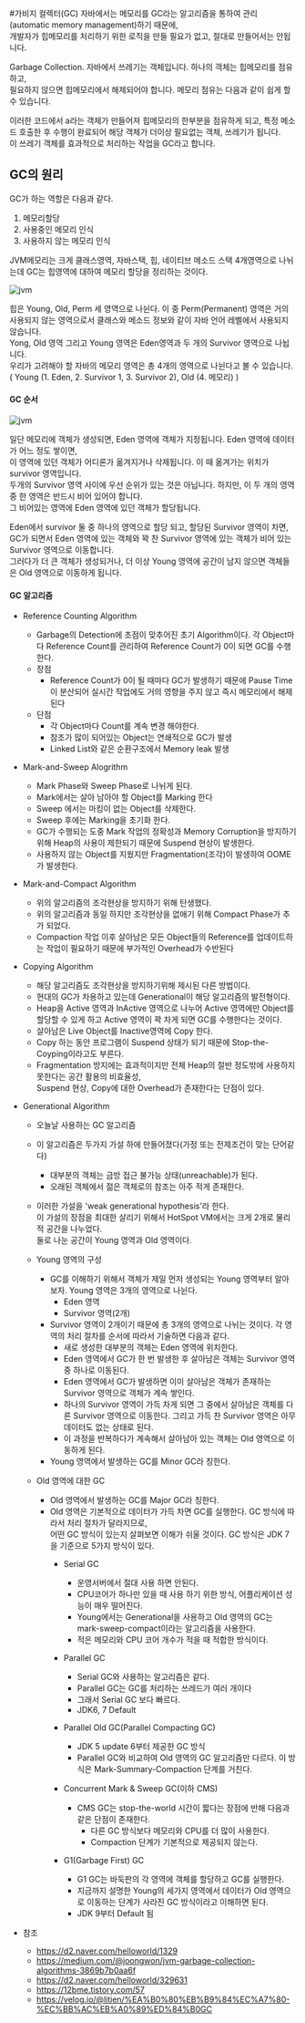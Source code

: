 #가비지 컬렉터(GC)
자바에서는 메모리를 GC라는 알고리즘을 통하여 관리(automatic memory management)하기 때문에,   
개발자가 힙메모리를 처리하기 위한 로직을 만들 필요가 없고, 절대로 만들어서는 안됩니다.

Garbage Collection. 자바에서 쓰레기는 객체입니다. 하나의 객체는 힙메모리를 점유하고,   
필요하지 않으면 힙메모리에서 해제되어야 합니다. 메모리 점유는 다음과 같이 쉽게 할 수 있습니다.

이러한 코드에서 a라는 객체가 만들어져 힙메모리의 한부분을 점유하게 되고, 특정 메소드 호출한 후 수행이 완료되어 해당 객체가 더이상 필요없는 객체, 쓰레기가 됩니다.   
이 쓰레기 객체를 효과적으로 처리하는 작업을 GC라고 합니다.

## GC의 원리
GC가 하는 역할은 다음과 같다.
1. 메모리할당
2. 사용중인 메모리 인식
3. 사용하지 않는 메모리 인식

JVM메모리는 크게 클래스영역, 자바스택, 힙, 네이티브 메소드 스택 4개영역으로 나뉘는데 GC는 힙영역에 대하여 메모리 할당을 정리하는 것이다.

![jvm](./img/jvm.png)

힙은 Young, Old, Perm 세 영역으로 나뉜다.
이 중 Perm(Permanent) 영역은 거의 사용되지 않는 영역으로서 클래스와 메소드 정보와 같이 자바 언어 레벨에서 사용되지 않습니다.   
Yong, Old 영역 그리고 Young 영역은 Eden영역과 두 개의 Survivor 영역으로 나뉩니다.   
우리가 고려해야 할 자바의 메모리 영역은 총 4개의 영역으로 나뉜다고 볼 수 있습니다.  ( Young (1. Eden, 2. Survivor 1, 3. Survivor 2), Old (4. 메모리) )

#### GC 순서

![jvm](./img/minor.png)

일단 메모리에 객체가 생성되면, Eden 영역에 객체가 지정됩니다.  Eden 영역에 데이터가 어느 정도 쌓이면,   
이 영역에 있던 객체가 어디론가 옮겨지거나 삭제됩니다. 이 때 옮겨가는 위치가 survivor 영역입니다.   
두개의 Survivor 영역 사이에 우선 순위가 있는 것은 아닙니다. 하지만, 이 두 개의 영역 중 한 영역은 반드시 비어 있어야 합니다.   
그 비어있는 영역에 Eden 영역에 있던 객체가 할당됩니다.

Eden에서 survivor 둘 중 하나의 영역으로 할당 되고, 할당된 Survivor 영역이 차면,   
GC가 되면서 Eden 영역에 있는 객체와 꽉 찬 Survivor 영역에 있는 객체가 비어 있는 Survivor 영역으로 이동합니다.   
그러다가 더 큰 객체가 생성되거나, 더 이상 Young 영역에 공간이 남지 않으면 객체들은 Old 영역으로 이동하게 됩니다.

#### GC 알고리즘 
- Reference Counting Algorithm
    - Garbage의 Detection에 초점이 맞추어진 초기 Algorithm이다. 각 Object마다 Reference Count를 관리하여 Reference Count가 0이 되면 GC를 수행한다.
    - 장점
        - Reference Count가 0이 될 때마다 GC가 발생하기 때문에 Pause Time이 분산되어 실시간 작업에도 거의 영향을 주지 않고 즉시 메모리에서 해제된다
    - 단점
        - 각 Object마다 Count를 계속 변경 해야한다.
        - 참조가 많이 되어있는 Object는 연쇄적으로 GC가 발생
        - Linked List와 같은 순환구조에서 Memory leak 발생
        
- Mark-and-Sweep Alogrithm
    - Mark Phase와 Sweep Phase로 나뉘게 된다.
    - Mark에서는 살아 남아야 할 Object를 Marking 한다
    - Sweep 에서는 마킹이 없는 Object를 삭제한다.
    - Sweep 후에는 Marking을 초기화 한다.
    - GC가 수행되는 도중 Mark 작업의 정확성과 Memory Corruption을 방지하기 위해 Heap의 사용이 제한되기 때문에 Suspend 현상이 발생한다.
    - 사용하지 않는 Object를 지웠지만 Fragmentation(조각)이 발생하여 OOME가 발생한다.
    
- Mark-and-Compact Algorithm
    - 위의 알고리즘의 조각현상을 방지하기 위해 탄생했다.
    - 위의 알고리즘과 동일 하지만 조각현상을 없애기 위해 Compact Phase가 추가 되었다.
    - Compaction 작업 이후 살아남은 모든 Object들의 Reference를 업데이트하는 작업이 필요하기 때문에 부가적인 Overhead가 수반된다
    
- Copying Algorithm
    - 해당 알고리즘도 조각현상을 방지하기위해 제시된 다른 방법이다.
    - 현대의 GC가 차용하고 있는데 Generational이 해당 알고리즘의 발전형이다.
    - Heap을 Active 영역과 InActive 영역으로 나누어 Active 영역에만 Object를 할당할 수 있게 하고 Active 영역이 꽉 차게 되면 GC를 수행한다는 것이다. 
    - 살아남은 Live Object를 Inactive영역에 Copy 한다.
    - Copy 하는 동안 프로그램이 Suspend 상태가 되기 때문에 Stop-the-Coyping이라고도 부른다.
    - Fragmentation 방지에는 효과적이지만 전체 Heap의 절반 정도밖에 사용하지 못한다는 공간 활용의 비효율성,  
      Suspend 현상, Copy에 대한 Overhead가 존재한다는 단점이 있다.
      
- Generational Algorithm
    - 오늘날 사용하는 GC 알고리즘
    - 이 알고리즘은 두가지 가설 하에 만들어졌다(가정 또는 전제조건이 맞는 단어같다)
        - 대부분의 객체는 금방 접근 불가능 상태(unreachable)가 된다.
        - 오래된 객체에서 젊은 객체로의 참조는 아주 적게 존재한다. 
        
    - 이러한 가설을 'weak generational hypothesis'라 한다.   
      이 가설의 장점을 최대한 살리기 위해서 HotSpot VM에서는 크게 2개로 물리적 공간을 나누었다.   
      둘로 나눈 공간이 Young 영역과 Old 영역이다.
      
    - Young 영역의 구성
        - GC를 이해하기 위해서 객체가 제일 먼저 생성되는 Young 영역부터 알아보자. Young 영역은 3개의 영역으로 나뉜다.
            - Eden 영역
          - Survivor 영역(2개)
      - Survivor 영역이 2개이기 때문에 총 3개의 영역으로 나뉘는 것이다. 각 영역의 처리 절차를 순서에 따라서 기술하면 다음과 같다.
          - 새로 생성한 대부분의 객체는 Eden 영역에 위치한다.
          - Eden 영역에서 GC가 한 번 발생한 후 살아남은 객체는 Survivor 영역 중 하나로 이동된다.
          - Eden 영역에서 GC가 발생하면 이미 살아남은 객체가 존재하는 Survivor 영역으로 객체가 계속 쌓인다.
          - 하나의 Survivor 영역이 가득 차게 되면 그 중에서 살아남은 객체를 다른 Survivor 영역으로 이동한다. 그리고 가득 찬 Survivor 영역은 아무 데이터도 없는 상태로 된다.
          - 이 과정을 반복하다가 계속해서 살아남아 있는 객체는 Old 영역으로 이동하게 된다.
      - Young 영역에서 발생하는 GC를 Minor GC라 칭한다.

    - Old 영역에 대한 GC
        - Old 영역에서 발생하는 GC를 Major GC라 칭한다.
        - Old 영역은 기본적으로 데이터가 가득 차면 GC를 실행한다. GC 방식에 따라서 처리 절차가 달라지므로,   
            어떤 GC 방식이 있는지 살펴보면 이해가 쉬울 것이다. GC 방식은 JDK 7을 기준으로 5가지 방식이 있다.
            - Serial GC
                - 운영서버에서 절대 사용 하면 안된다.
                - CPU코어가 하나만 있을 때 사용 하기 위한 방식, 어플리케이션 성능이 매우 떨어진다.
                - Young에서는 Generational을 사용하고 Old 영역의 GC는 mark-sweep-compact이라는 알고리즘을 사용한다.
                - 적은 메모리와 CPU 코어 개수가 적을 때 적합한 방식이다.
                
            - Parallel GC
                - Serial GC와 사용하는 알고리즘은 같다.
                - Parallel GC는 GC를 처리하는 쓰레드가 여러 개이다
                - 그래서 Serial GC 보다 빠르다.
                - JDK6, 7 Default
 
            - Parallel Old GC(Parallel Compacting GC)
                - JDK 5 update 6부터 제공한 GC 방식
                - Parallel GC와 비교하여 Old 영역의 GC 알고리즘만 다르다. 이 방식은 Mark-Summary-Compaction 단계를 거친다.
                
            - Concurrent Mark & Sweep GC(이하 CMS)
                - CMS GC는 stop-the-world 시간이 짧다는 장점에 반해 다음과 같은 단점이 존재한다.
                    - 다른 GC 방식보다 메모리와 CPU를 더 많이 사용한다.
                    - Compaction 단계가 기본적으로 제공되지 않는다.
                    
            - G1(Garbage First) GC
                - G1 GC는 바둑판의 각 영역에 객체를 할당하고 GC를 실행한다.
                - 지금까지 설명한 Young의 세가지 영역에서 데이터가 Old 영역으로 이동하는 단계가 사라진 GC 방식이라고 이해하면 된다. 
                - JDK 9부터 Default 됨
- 참조
    - https://d2.naver.com/helloworld/1329
    - https://medium.com/@joongwon/jvm-garbage-collection-algorithms-3869b7b0aa6f
    - https://d2.naver.com/helloworld/329631
    - https://12bme.tistory.com/57
    - https://velog.io/@litien/%EA%B0%80%EB%B9%84%EC%A7%80-%EC%BB%AC%EB%A0%89%ED%84%B0GC